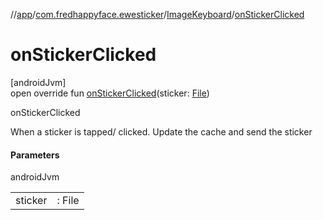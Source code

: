 //[app](../../../index.md)/[com.fredhappyface.ewesticker](../index.md)/[ImageKeyboard](index.md)/[onStickerClicked](on-sticker-clicked.md)

# onStickerClicked

[androidJvm]\
open override fun [onStickerClicked](on-sticker-clicked.md)(sticker: [File](https://developer.android.com/reference/kotlin/java/io/File.html))

onStickerClicked

When a sticker is tapped/ clicked. Update the cache and send the sticker

#### Parameters

androidJvm

| | |
|---|---|
| sticker | : File |
